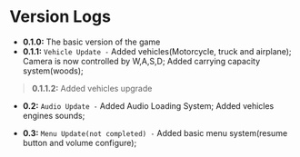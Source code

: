 # Version Logs

- **0.1.0:** The basic version of the game
- **0.1.1:**  `Vehicle Update -` Added vehicles(Motorcycle, truck and airplane); Camera is now controlled by W,A,S,D; Added carrying capacity system(woods);
>**0.1.1.2:** Added vehicles upgrade

- **0.2:**  `Audio Update -` Added Audio Loading System; Added vehicles engines sounds;

- **0.3:** `Menu Update(not completed) -` Added basic menu system(resume button and volume configure);
